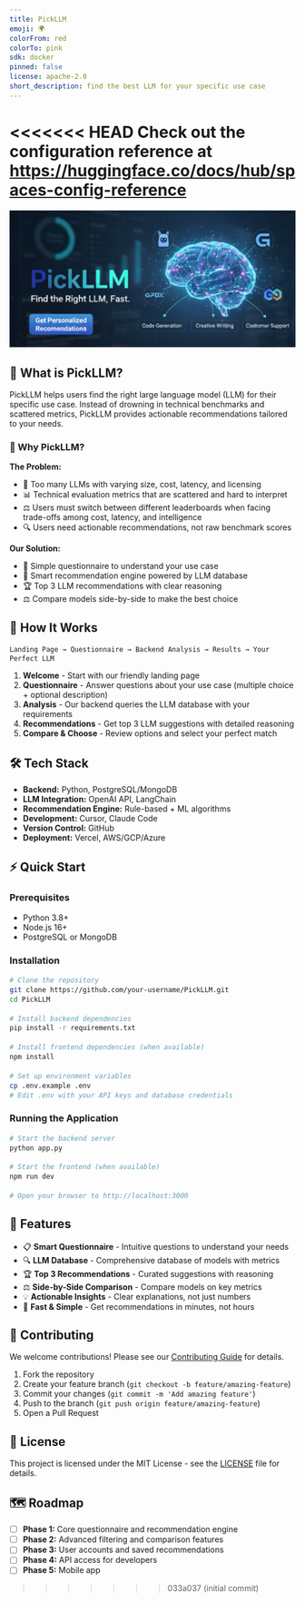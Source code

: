 ```yaml
---
title: PickLLM
emoji: 🌍
colorFrom: red
colorTo: pink
sdk: docker
pinned: false
license: apache-2.0
short_description: find the best LLM for your specific use case
---
```


<<<<<<< HEAD
Check out the configuration reference at https://huggingface.co/docs/hub/spaces-config-reference
=======
![PickLLM Hero Image](./images/cover.png)

## 📝 What is PickLLM?

PickLLM helps users find the right large language model (LLM) for their specific use case. Instead of drowning in technical benchmarks and scattered metrics, PickLLM provides actionable recommendations tailored to your needs.

### 🎯 Why PickLLM?

**The Problem:**

- 🤯 Too many LLMs with varying size, cost, latency, and licensing
- 📊 Technical evaluation metrics that are scattered and hard to interpret
- ⚖️ Users must switch between different leaderboards when facing trade-offs among cost, latency, and intelligence
- 🔍 Users need actionable recommendations, not raw benchmark scores

**Our Solution:**

- 📝 Simple questionnaire to understand your use case
- 🧠 Smart recommendation engine powered by LLM database
- 🏆 Top 3 LLM recommendations with clear reasoning
- ⚖️ Compare models side-by-side to make the best choice

## 🚀 How It Works

```text
Landing Page → Questionnaire → Backend Analysis → Results → Your Perfect LLM
```

1. **Welcome** - Start with our friendly landing page
2. **Questionnaire** - Answer questions about your use case (multiple choice + optional description)
3. **Analysis** - Our backend queries the LLM database with your requirements
4. **Recommendations** - Get top 3 LLM suggestions with detailed reasoning
5. **Compare & Choose** - Review options and select your perfect match

## 🛠️ Tech Stack

- **Backend:** Python, PostgreSQL/MongoDB
- **LLM Integration:** OpenAI API, LangChain
- **Recommendation Engine:** Rule-based + ML algorithms
- **Development:** Cursor, Claude Code
- **Version Control:** GitHub
- **Deployment:** Vercel, AWS/GCP/Azure

## ⚡ Quick Start

### Prerequisites

- Python 3.8+
- Node.js 16+
- PostgreSQL or MongoDB

### Installation

```bash
# Clone the repository
git clone https://github.com/your-username/PickLLM.git
cd PickLLM

# Install backend dependencies
pip install -r requirements.txt

# Install frontend dependencies (when available)
npm install

# Set up environment variables
cp .env.example .env
# Edit .env with your API keys and database credentials
```

### Running the Application

```bash
# Start the backend server
python app.py

# Start the frontend (when available)
npm run dev

# Open your browser to http://localhost:3000
```

## 🎯 Features

- 📋 **Smart Questionnaire** - Intuitive questions to understand your needs
- 🔍 **LLM Database** - Comprehensive database of models with metrics
- 🏆 **Top 3 Recommendations** - Curated suggestions with reasoning
- ⚖️ **Side-by-Side Comparison** - Compare models on key metrics
- 💡 **Actionable Insights** - Clear explanations, not just numbers
- 🚀 **Fast & Simple** - Get recommendations in minutes, not hours

## 🤝 Contributing

We welcome contributions! Please see our [Contributing Guide](CONTRIBUTING.md) for details.

1. Fork the repository
2. Create your feature branch (`git checkout -b feature/amazing-feature`)
3. Commit your changes (`git commit -m 'Add amazing feature'`)
4. Push to the branch (`git push origin feature/amazing-feature`)
5. Open a Pull Request

## 📄 License

This project is licensed under the MIT License - see the [LICENSE](LICENSE) file for details.

## 🗺️ Roadmap

- [ ] **Phase 1:** Core questionnaire and recommendation engine
- [ ] **Phase 2:** Advanced filtering and comparison features
- [ ] **Phase 3:** User accounts and saved recommendations
- [ ] **Phase 4:** API access for developers
- [ ] **Phase 5:** Mobile app
>>>>>>> 033a037 (initial commit)
